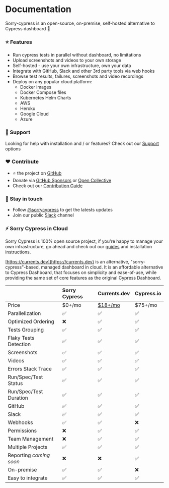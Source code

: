 # Documentation

Sorry-cypress is an open-source, on-premise, self-hosted alternative to Cypress dashboard 🌲

### ⭐️ Features

* Run cypress tests in parallel without dashboard, no limitations
* Upload screenshots and videos to your own storage
* Self-hosted - use your own infrastructure, own your data
* Integrate with GitHub, Slack and other 3rd party tools via web hooks
* Browse test results, failures, screenshots and video recordings
* Deploy on any popular cloud platform:
  * Docker images
  * Docker Compose files
  * Kubernetes Helm Charts
  * AWS
  * Heroku
  * Google Cloud
  * Azure

### 💎 Support

Looking for help with installation and / or features? Check out our [Support](support.md) options

### ❤️ Contribute

*  ⭐️  the project on [GitHub](https://github.com/sorry-cypress/sorry-cypress.dev)
* Donate via [GitHub Sponsors](https://github.com/sponsors/agoldis) or [Open Collective](https://opencollective.com/sorry-cypress)
* Check out our [Contribution Guide](contributions.md)

### 🤙 Stay in touch

* Follow [@sorrycypress](https://twitter.com/sorrycypress) to get the latests updates
* Join our public [Slack](https://join.slack.com/t/sorry-cypress/shared_invite/zt-eis1h6jl-tJELaD7q9UGEhMP8WHJOaw) channel

### ⚡️ Sorry Cypress in Cloud

Sorry Cypress is 100% open source project, if you're happy to manage your own infrastructure, go ahead and check out our [guides](guide/get-started.md) and installation instructions.

[https://currents.dev](https://currents.dev) is an alternative, "sorry-cypress"-based, managed dashboard in cloud. It is an affordable alternative to Cypress Dashboard, that focuses on simplicity and ease-of-use, while providing the same set of core features as the original Cypress Dashboard.

|  | Sorry Cypress | Currents.dev | Cypress.io |
| :--- | :--- | :--- | :--- |
| Price | $0+/mo | [$18+/mo](https://currents.dev) | $75+/mo |
| Parallelization | ✅ | ✅ | ✅ |
| Optimized Ordering | ❌ | ✅ | ✅ |
| Tests Grouping | ✅ | ✅ | ✅ |
| Flaky Tests Detection | ✅ | ✅ | ✅ |
| Screenshots | ✅ | ✅ | ✅ |
| Videos | ✅ | ✅ | ✅ |
| Errors Stack Trace | ✅ | ✅ | ✅ |
| Run/Spec/Test Status | ✅ | ✅ | ✅ |
| Run/Spec/Test Duration | ✅ | ✅ | ✅ |
| GitHub | ✅ | ✅ | ✅ |
| Slack | ✅ | ✅ | ✅ |
| Webhooks | ✅ | ✅ | ❌ |
| Permissions | ❌ | ✅ | ✅ |
| Team Management  | ❌ | ✅ | ✅ |
| Multiple Projects | ✅ | ✅ | ✅ |
| Reporting  _coming soon_ | ❌ | ❌ | ✅ |
| On-premise | ✅ | ✅ | ❌ |
| Easy to integrate | ✅ | ✅ | ✅ |

